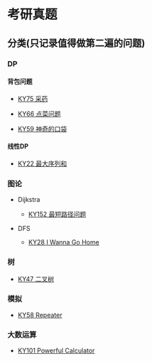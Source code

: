 # 考研真题

## 分类(只记录值得做第二遍的问题)

### DP

#### 背包问题

* [KY75 采药](https://www.nowcoder.com/practice/d7c03b114f0541dd8e32ce9987326c16?tpId=40&&tqId=21406&rp=1&ru=/ta/kaoyan&qru=/ta/kaoyan/question-ranking)

* [KY66 点菜问题](https://www.nowcoder.com/practice/b44f5be34a9143aa84c478d79401e22a?tpId=40&&tqId=21397&rp=1&ru=/ta/kaoyan&qru=/ta/kaoyan/question-ranking)

* [KY59 神奇的口袋](https://www.nowcoder.com/practice/9aaea0b82623466a8b29a9f1a00b5d35?tpId=40&&tqId=21390&rp=1&ru=/ta/kaoyan&qru=/ta/kaoyan/question-ranking)

#### 线性DP

* [KY22 最大序列和](https://www.nowcoder.com/practice/df219d60a7af4171a981ef56bd597f7b?tpId=40&&tqId=21353&rp=1&ru=/ta/kaoyan&qru=/ta/kaoyan/question-ranking)


### 图论

* Dijkstra

  * [KY152 最短路径问题](https://www.nowcoder.com/practice/e372b623d0874ce2915c663d881a3ff2?tpId=40&&tqId=21483&rp=1&ru=/ta/kaoyan&qru=/ta/kaoyan/question-ranking)

* DFS

  * [KY28 I Wanna Go Home](https://www.nowcoder.com/practice/0160bab3ce5d4ae0bb99dc605601e971?tpId=40&&tqId=21359&rp=1&ru=/ta/kaoyan&qru=/ta/kaoyan/question-ranking)

### 树

* [KY47 二叉树](https://www.nowcoder.com/practice/5b80ab166efa4551844657603227caeb?tpId=40&&tqId=21378&rp=1&ru=/ta/kaoyan&qru=/ta/kaoyan/question-ranking)

### 模拟

* [KY58 Repeater](https://www.nowcoder.com/practice/97fd3a67eff4455ea3f4d179d6467de9?tpId=40&&tqId=21389&rp=1&ru=/ta/kaoyan&qru=/ta/kaoyan/question-ranking)

### 大数运算

* [KY101 Powerful Calculator](https://www.nowcoder.com/practice/6bc1dd2ee0ce4257821531719b8d1c83?tpId=40&&tqId=21432&rp=1&ru=/ta/kaoyan&qru=/ta/kaoyan/question-ranking)